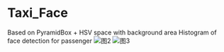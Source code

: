 # Taxi_Face
Based on PyramidBox + HSV space  with background area  Histogram of face detection for passenger
![图2](https://user-images.githubusercontent.com/18719360/131452238-48f9ecbb-4e33-4d75-9e60-588532515ae0.jpg)
![图3](https://user-images.githubusercontent.com/18719360/131452239-999fe9e1-79ee-4058-bb39-064677a7cb84.jpg)

